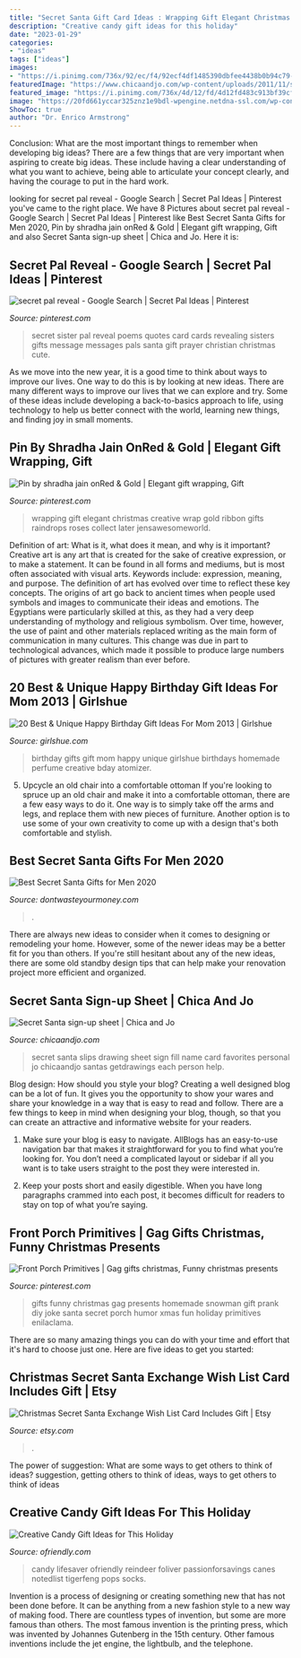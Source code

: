 ```yaml
---
title: "Secret Santa Gift Card Ideas : Wrapping Gift Elegant Christmas Creative Wrap Gold Ribbon Gifts Raindrops Roses Collect Later Jensawesomeworld"
description: "Creative candy gift ideas for this holiday"
date: "2023-01-29"
categories:
- "ideas"
tags: ["ideas"]
images:
- "https://i.pinimg.com/736x/92/ec/f4/92ecf4df1485390dbfee4438b0b94c79--elegant-gift-wrapping-wrapping-ideas.jpg"
featuredImage: "https://www.chicaandjo.com/wp-content/uploads/2011/11/secret_santa_04-590x393.jpg"
featured_image: "https://i.pinimg.com/736x/4d/12/fd/4d12fd483c913bf39cfe3cdee57709be--prank-gifts-gag-gifts.jpg"
image: "https://20fd661yccar325znz1e9bdl-wpengine.netdna-ssl.com/wp-content/uploads/2020/11/AdobeStock_235138167-scaled-e1606747916641.jpeg"
ShowToc: true
author: "Dr. Enrico Armstrong"
---
```



Conclusion: What are the most important things to remember when developing big ideas?
There are a few things that are very important when aspiring to create big ideas. These include having a clear understanding of what you want to achieve, being able to articulate your concept clearly, and having the courage to put in the hard work.

	

		
looking for secret pal reveal - Google Search | Secret Pal Ideas | Pinterest you've came to the right place. We have 8 Pictures about secret pal reveal - Google Search | Secret Pal Ideas | Pinterest like Best Secret Santa Gifts for Men 2020, Pin by shradha jain onRed &amp; Gold | Elegant gift wrapping, Gift and also Secret Santa sign-up sheet | Chica and Jo. Here it is:
		
    
## Secret Pal Reveal - Google Search | Secret Pal Ideas | Pinterest

<img loading=lazy src="https://s-media-cache-ak0.pinimg.com/736x/77/b2/cc/77b2cc4a90a0d659d8b91b018c4a944e--secret-sister-quotes-secret-sister-reveal-ideas.jpg" onerror="this.onerror=null;this.src='https://tse2.mm.bing.net/th?id=OIP.2rfgGFQPjowlYWoNOAenVQHaKq&amp;pid=15.1';" alt="secret pal reveal - Google Search | Secret Pal Ideas | Pinterest">

_Source: pinterest.com_

>secret sister pal reveal poems quotes card cards revealing sisters gifts message messages pals santa gift prayer christian christmas cute. 

	

As we move into the new year, it is a good time to think about ways to improve our lives. One way to do this is by looking at new ideas. There are many different ways to improve our lives that we can explore and try. Some of these ideas include developing a back-to-basics approach to life, using technology to help us better connect with the world, learning new things, and finding joy in small moments.

    
## Pin By Shradha Jain OnRed &amp; Gold | Elegant Gift Wrapping, Gift

<img loading=lazy src="https://i.pinimg.com/736x/92/ec/f4/92ecf4df1485390dbfee4438b0b94c79--elegant-gift-wrapping-wrapping-ideas.jpg" onerror="this.onerror=null;this.src='https://tse4.mm.bing.net/th?id=OIP.V-sQwNEZxTaJORHrk0tSCwAAAA&amp;pid=15.1';" alt="Pin by shradha jain onRed &amp; Gold | Elegant gift wrapping, Gift">

_Source: pinterest.com_

>wrapping gift elegant christmas creative wrap gold ribbon gifts raindrops roses collect later jensawesomeworld. 

	

Definition of art: What is it, what does it mean, and why is it important?
Creative art is any art that is created for the sake of creative expression, or to make a statement. It can be found in all forms and mediums, but is most often associated with visual arts. Keywords include: expression, meaning, and purpose. The definition of art has evolved over time to reflect these key concepts.
The origins of art go back to ancient times when people used symbols and images to communicate their ideas and emotions. The Egyptians were particularly skilled at this, as they had a very deep understanding of mythology and religious symbolism. Over time, however, the use of paint and other materials replaced writing as the main form of communication in many cultures. This change was due in part to technological advances, which made it possible to produce large numbers of pictures with greater realism than ever before.

    
## 20 Best &amp; Unique Happy Birthday Gift Ideas For Mom 2013 | Girlshue

<img loading=lazy src="http://www.girlshue.com/wp-content/uploads/2016/07/unnamed-file-4047.jpg" onerror="this.onerror=null;this.src='https://tse1.mm.bing.net/th?id=OIP.d6sSy7E6ssSPRCLtvTD2VgHaKn&amp;pid=15.1';" alt="20 Best &amp; Unique Happy Birthday Gift Ideas For Mom 2013 | Girlshue">

_Source: girlshue.com_

>birthday gifts gift mom happy unique girlshue birthdays homemade perfume creative bday atomizer. 

	

5. Upcycle an old chair into a comfortable ottoman
If you're looking to spruce up an old chair and make it into a comfortable ottoman, there are a few easy ways to do it. One way is to simply take off the arms and legs, and replace them with new pieces of furniture. Another option is to use some of your own creativity to come up with a design that's both comfortable and stylish.

    
## Best Secret Santa Gifts For Men 2020

<img loading=lazy src="https://20fd661yccar325znz1e9bdl-wpengine.netdna-ssl.com/wp-content/uploads/2020/11/AdobeStock_235138167-scaled-e1606747916641.jpeg" onerror="this.onerror=null;this.src='https://tse3.mm.bing.net/th?id=OIP.l9dnFrLo86RlcMIBHmbPTgHaEK&amp;pid=15.1';" alt="Best Secret Santa Gifts for Men 2020">

_Source: dontwasteyourmoney.com_

>. 

	

There are always new ideas to consider when it comes to designing or remodeling your home. However, some of the newer ideas may be a better fit for you than others. If you're still hesitant about any of the new ideas, there are some old standby design tips that can help make your renovation project more efficient and organized.

    
## Secret Santa Sign-up Sheet | Chica And Jo

<img loading=lazy src="https://www.chicaandjo.com/wp-content/uploads/2011/11/secret_santa_04-590x393.jpg" onerror="this.onerror=null;this.src='https://tse4.mm.bing.net/th?id=OIP.snWKpZiS7QgstdQQz-0KHwHaE7&amp;pid=15.1';" alt="Secret Santa sign-up sheet | Chica and Jo">

_Source: chicaandjo.com_

>secret santa slips drawing sheet sign fill name card favorites personal jo chicaandjo santas getdrawings each person help. 

	

Blog design: How should you style your blog?
Creating a well designed blog can be a lot of fun. It gives you the opportunity to show your wares and share your knowledge in a way that is easy to read and follow. There are a few things to keep in mind when designing your blog, though, so that you can create an attractive and informative website for your readers.
1. Make sure your blog is easy to navigate. AllBlogs has an easy-to-use navigation bar that makes it straightforward for you to find what you’re looking for. You don’t need a complicated layout or sidebar if all you want is to take users straight to the post they were interested in.

2. Keep your posts short and easily digestible. When you have long paragraphs crammed into each post, it becomes difficult for readers to stay on top of what you’re saying.

    
## Front Porch Primitives | Gag Gifts Christmas, Funny Christmas Presents

<img loading=lazy src="https://i.pinimg.com/736x/4d/12/fd/4d12fd483c913bf39cfe3cdee57709be--prank-gifts-gag-gifts.jpg" onerror="this.onerror=null;this.src='https://tse1.mm.bing.net/th?id=OIP.gV2MQy6AnCoDsneBARTOzwHaJ3&amp;pid=15.1';" alt="Front Porch Primitives | Gag gifts christmas, Funny christmas presents">

_Source: pinterest.com_

>gifts funny christmas gag presents homemade snowman gift prank diy joke santa secret porch humor xmas fun holiday primitives enilaclama. 

	

There are so many amazing things you can do with your time and effort that it's hard to choose just one. Here are five ideas to get you started: 

    
## Christmas Secret Santa Exchange Wish List Card Includes Gift | Etsy

<img loading=lazy src="https://i.etsystatic.com/18164319/r/il/ba1c6d/1763271435/il_794xN.1763271435_ge8n.jpg" onerror="this.onerror=null;this.src='https://tse4.mm.bing.net/th?id=OIP.z-hP746x1M6viknGNoSaEAHaFt&amp;pid=15.1';" alt="Christmas Secret Santa Exchange Wish List Card Includes Gift | Etsy">

_Source: etsy.com_

>. 

	

The power of suggestion: What are some ways to get others to think of ideas?
suggestion, getting others to think of ideas, ways to get others to think of ideas

    
## Creative Candy Gift Ideas For This Holiday

<img loading=lazy src="https://ofriendly.com/wp-content/uploads/2016/11/creative-candy-gift-ideas/10-creative-candy-gift-ideas.jpg" onerror="this.onerror=null;this.src='https://tse2.mm.bing.net/th?id=OIP.7311rinjsSaJpsRW2k2UhQHaLH&amp;pid=15.1';" alt="Creative Candy Gift Ideas for This Holiday">

_Source: ofriendly.com_

>candy lifesaver ofriendly reindeer foliver passionforsavings canes notedlist tigerfeng pops socks. 

	

Invention is a process of designing or creating something new that has not been done before. It can be anything from a new fashion style to a new way of making food. There are countless types of invention, but some are more famous than others. The most famous invention is the printing press, which was invented by Johannes Gutenberg in the 15th century. Other famous inventions include the jet engine, the lightbulb, and the telephone.

